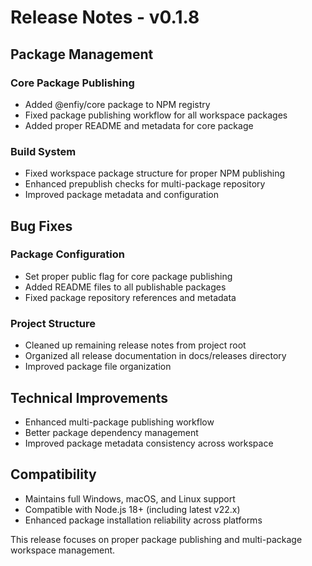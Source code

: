# Release Notes - v0.1.8

## Package Management

### Core Package Publishing

- Added @enfiy/core package to NPM registry
- Fixed package publishing workflow for all workspace packages
- Added proper README and metadata for core package

### Build System

- Fixed workspace package structure for proper NPM publishing
- Enhanced prepublish checks for multi-package repository
- Improved package metadata and configuration

## Bug Fixes

### Package Configuration

- Set proper public flag for core package publishing
- Added README files to all publishable packages
- Fixed package repository references and metadata

### Project Structure

- Cleaned up remaining release notes from project root
- Organized all release documentation in docs/releases directory
- Improved package file organization

## Technical Improvements

- Enhanced multi-package publishing workflow
- Better package dependency management
- Improved package metadata consistency across workspace

## Compatibility

- Maintains full Windows, macOS, and Linux support
- Compatible with Node.js 18+ (including latest v22.x)
- Enhanced package installation reliability across platforms

This release focuses on proper package publishing and multi-package workspace management.
